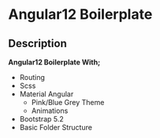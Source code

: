 # Angular12 Boilerplate



## Description

**Angular12 Boilerplate With;** 
- Routing
- Scss
- Material Angular 
  - Pink/Blue Grey Theme
  - Animations
- Bootstrap 5.2 
- Basic Folder Structure
     

